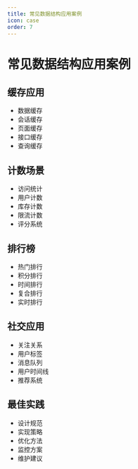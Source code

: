 ```yaml
---
title: 常见数据结构应用案例
icon: case
order: 7
---
```


# 常见数据结构应用案例

## 缓存应用
- 数据缓存
- 会话缓存
- 页面缓存
- 接口缓存
- 查询缓存

## 计数场景
- 访问统计
- 用户计数
- 库存计数
- 限流计数
- 评分系统

## 排行榜
- 热门排行
- 积分排行
- 时间排行
- 复合排行
- 实时排行

## 社交应用
- 关注关系
- 用户标签
- 消息队列
- 用户时间线
- 推荐系统

## 最佳实践
- 设计规范
- 实现策略
- 优化方法
- 监控方案
- 维护建议
